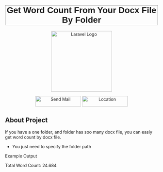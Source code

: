 <h1 style="border:1px solid gray;font-family: 'Poppins', sans-serif;" align="center">Get Word Count From Your Docx File By Folder</h1>
<p align="center"><a href="https://metehankuscu.com" target="_blank"><img src="https://www.metehankuscu.com/img/personal-photo-min.webp" width="200" alt="Laravel Logo"></a></p>

<p align="center">
<a href="mailto:metekuscu@gmail.com"><img src="https://www.metehankuscu.com/img/git-readme-mail2.png" width="150" height="35" alt="Send Mail"></a>
<a href="#"><img src="https://www.metehankuscu.com/img/git-readme-location2.png" width="150" height="35" alt="Location"></a>
</p>

## About Project

If you have a one folder, and folder has soo many docx file, you can easly get word count by docx file.

- You just need to specify the folder path

Example Output

Total Word Count: 24.684

